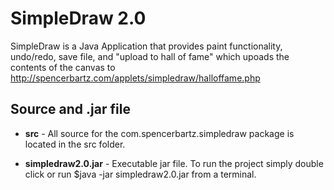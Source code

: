 ﻿# SimpleDraw 2.0 #

SimpleDraw is a Java Application that provides paint functionality, undo/redo, save file, and "upload to hall of fame"
which upoads the contents of the canvas to http://spencerbartz.com/applets/simpledraw/halloffame.php

## Source and .jar file ##

- **src** - All source for the com.spencerbartz.simpledraw package is located in the src folder.

- **simpledraw2.0.jar** - Executable jar file. To run the project simply double click or run $java -jar simpledraw2.0.jar from a terminal.